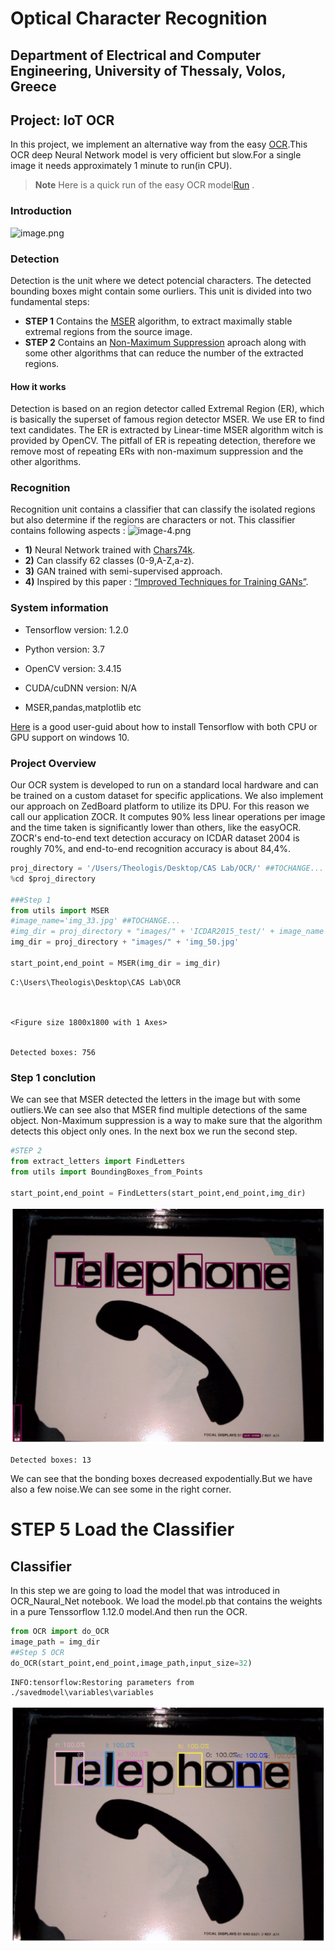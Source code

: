 # Optical Character Recognition
## Department of Electrical and Computer Engineering, University of Thessaly, Volos, Greece
## Project: IoT OCR
In this project, we implement an alternative way from the easy [OCR](https://github.com/JaidedAI/EasyOCR).This OCR deep Neural Network model is very officient but slow.For a single image it needs approximately 1 minute to run(in CPU).

> **Note**  Here is a quick run of the easy OCR model[Run](https://colab.research.google.com/drive/1Cjl0eTM_lhJUIdZahp6iI_332j5sAWRR) .

### Introduction
![image.png](attachment:image.png)

### Detection
Detection is the unit where we detect potencial characters. The detected bounding boxes might contain some ourliers. This unit is divided into two fundamental steps: 
- **STEP 1** Contains the [MSER](https://docs.opencv.org/3.4/d3/d28/classcv_1_1MSER.html) algorithm, to extract maximally stable extremal regions from the source image. 
- **STEP 2** Contains an [Non-Maximum Suppression](https://www.pyimagesearch.com/2015/02/16/faster-non-maximum-suppression-python/) aproach along with some other algorithms that can reduce the number of the extracted regions.
#### How it works
Detection is based on an region detector called Extremal Region (ER), which is basically the superset of famous region detector MSER. We use ER to find text candidates. The ER is extracted by Linear-time MSER algorithm witch is provided by OpenCV. The pitfall of ER is repeating detection, therefore we remove most of repeating ERs with non-maximum suppression and the other algorithms. 

### Recognition 
Recognition unit contains a classifier that can classify the isolated regions but also determine if the regions are characters or not. This classifier contains following aspects :
![image-4.png](attachment:image-4.png)
- **1)** Neural Network trained with [Chars74k](http://www.ee.surrey.ac.uk/CVSSP/demos/chars74k/).
- **2)** Can classify 62 classes (0-9,A-Z,a-z).
- **3)** GAN trained with semi-supervised approach.
- **4)** Inspired by this paper : [“Improved Techniques for Training GANs”](https://arxiv.org/pdf/1606.03498.pdf).


### System information
- Tensorflow version: 1.2.0

- Python version: 3.7

- OpenCV version: 3.4.15

- CUDA/cuDNN version: N/A

- MSER,pandas,matplotlib etc

[Here](https://www.pugetsystems.com/labs/hpc/How-to-Install-TensorFlow-with-GPU-Support-on-Windows-10-Without-Installing-CUDA-UPDATED-1419/) is a good user-guid about how to install Tensorflow with both CPU or GPU support on windows 10.

### Project Overview 
Our OCR system is developed to run on a standard local hardware and can be trained on a custom dataset for specific applications. We also implement our approach on ZedBoard platform to utilize its DPU. For this reason we call our application ZOCR. It computes 90% less linear operations per image and the time taken is significantly lower than others, like the easyOCR. ZOCR's end-to-end text detection accuracy on ICDAR dataset 2004 is roughly 70%, and end-to-end recognition accuracy is about 84,4%. 


```python
proj_directory = '/Users/Theologis/Desktop/CAS Lab/OCR/' ##TOCHANGE...
%cd $proj_directory

###Step 1 
from utils import MSER
#image_name='img_33.jpg' ##TOCHANGE...
#img_dir = proj_directory + "images/" + 'ICDAR2015_test/' + image_name
img_dir = proj_directory + "images/" + 'img_50.jpg' 

start_point,end_point = MSER(img_dir = img_dir)

```

    C:\Users\Theologis\Desktop\CAS Lab\OCR
    


    <Figure size 1800x1800 with 1 Axes>


    Detected boxes: 756
    

### Step 1 conclution 
We can see that MSER detected the letters in the image but with some outliers.We can see also that MSER find multiple detections of the same object. Non-Maximum suppression is a way to make sure that the algorithm detects this object only ones. In the next box we run the second step.


```python
#STEP 2
from extract_letters import FindLetters
from utils import BoundingBoxes_from_Points

start_point,end_point = FindLetters(start_point,end_point,img_dir)
```


    
![png](output_3_0.png)
    


    Detected boxes: 13
    

We can see that the bonding boxes decreased expodentially.But we have also a few noise.We can see some in the right corner.

# STEP 5 Load the Classifier

## Classifier
In this step we are going to load the model that was introduced in OCR_Naural_Net notebook. We load the model.pb that contains the weights in a pure Tenssorflow 1.12.0 model.And then run the OCR.




```python
from OCR import do_OCR
image_path = img_dir
##Step 5 OCR
do_OCR(start_point,end_point,image_path,input_size=32)
```

    INFO:tensorflow:Restoring parameters from ./savedmodel\variables\variables
    


    
![png](output_6_1.png)
    

